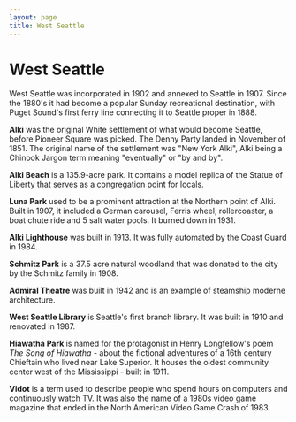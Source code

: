 ```yaml
---
layout: page
title: West Seattle
---
```


# West Seattle

West Seattle was incorporated in 1902 and annexed to Seattle in 1907. Since the 1880's it had become a popular Sunday recreational destination, with Puget Sound's first ferry line connecting it to Seattle proper in 1888.

**Alki** was the original White settlement of what would become Seattle, before Pioneer Square was picked. The Denny Party landed in November of 1851. The original name of the settlement was "New York Alki", Alki being a Chinook Jargon term meaning "eventually" or "by and by".

**Alki Beach** is a 135.9-acre park. It contains a model replica of the Statue of Liberty that serves as a congregation point for locals.

**Luna Park** used to be a prominent attraction at the Northern point of Alki. Built in 1907, it included a German carousel, Ferris wheel, rollercoaster, a boat chute ride and 5 salt water pools. It burned down in 1931.

**Alki Lighthouse** was built in 1913. It was fully automated by the Coast Guard in 1984.

**Schmitz Park** is a 37.5 acre natural woodland that was donated to the city by the Schmitz family in 1908.

**Admiral Theatre** was built in 1942 and is an example of steamship moderne architecture.

**West Seattle Library** is Seattle's first branch library. It was built in 1910 and renovated in 1987.

**Hiawatha Park** is named for the protagonist in Henry Longfellow's poem _The Song of Hiawatha_ - about the fictional adventures of a 16th century Chieftain who lived near Lake Superior. It houses the oldest community center west of the Mississippi - built in 1911.

**Vidot** is a term used to describe people who spend hours on computers and continuously watch TV. It was also the name of a 1980s video game magazine that ended in the North American Video Game Crash of 1983.
